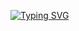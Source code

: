 [![Typing SVG](https://readme-typing-svg.demolab.com/?lines=Hi+my+name+is+Kareem;Welcome+to+my+Github+Profile)](https://git.io/typing-svg)
